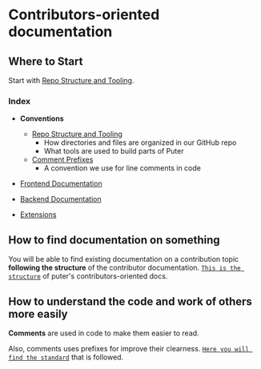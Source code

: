 # Contributors-oriented documentation

## Where to Start

Start with [Repo Structure and Tooling](./contributors/structure.md).

### Index

- **Conventions**
  - [Repo Structure and Tooling](./structure.md)
    - How directories and files are organized in our GitHub repo
    - What tools are used to build parts of Puter
  - [Comment Prefixes](./comment_prefixes.md)
    - A convention we use for line comments in code

- [Frontend Documentation](../../src/gui/doc/)
- [Backend Documentation](../../src/backend/doc/README.md)
- [Extensions](./extensions/README.md)

## How to find documentation on something 

You will be able to find existing documentation on a contribution topic **following the structure** of the contributor documentation.
[`This is the structure`](./structure.md) of puter's contributors-oriented docs.

## How to understand the code and work of others more easily

**Comments** are used in code to make them easier to read.

Also, comments uses prefixes for improve their clearness.
[`Here you will find the standard`](./comment_prefixes.md) that is followed.
